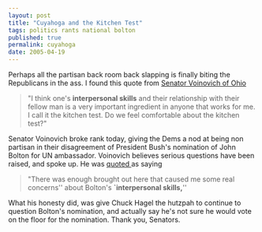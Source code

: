 ```yaml
---
layout: post
title: "Cuyahoga and the Kitchen Test"
tags: politics rants national bolton
published: true
permalink: cuyahoga
date: 2005-04-19
---
```


Perhaps all the partisan back room back slapping is finally biting the Republicans in the ass.  I found this quote from <a href="http://www.sfgate.com/cgi-bin/article.cgi?f=/n/a/2005/04/19/national/w173550D01.DTL">Senator Voinovich of Ohio</a>
<blockquote>"I think one's <b>interpersonal skills</b> and their relationship with their fellow man is a very important ingredient in anyone that works for me. I call it the kitchen test. Do we feel comfortable about the kitchen test?"</blockquote> 
Senator Voinovich broke rank today, giving the Dems a nod at being non partisan in their disagreement of President Bush's nomination of John Bolton for UN ambassador.  Voinovich believes serious questions have been raised, and spoke up.  He was <a href="http://www.bloomberg.com/apps/news?pid=10000103&sid=aTmkqNaVxX1k&refer=us">quoted </a> as saying
<blockquote>
"There was enough brought out here that caused me some real concerns'' about Bolton's <b>`interpersonal skills,</b>'' </blockquote>
  What his honesty did, was give Chuck Hagel the hutzpah to continue to question Bolton's nomination, and actually say he's not sure he would vote on the floor for the nomination.  Thank you, Senators.
